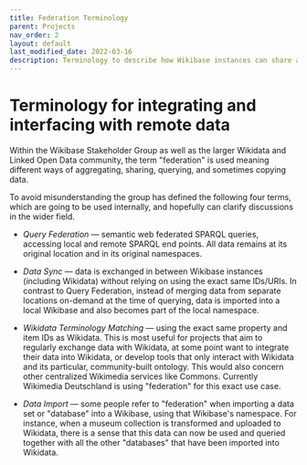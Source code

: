 ```yaml
---
title: Federation Terminology
parent: Projects
nav_order: 2
layout: default
last_modified_date: 2022-03-16
description: Terminology to describe how Wikibase instances can share and use remote data
---
```


# Terminology for integrating and interfacing with remote data

Within the Wikibase Stakeholder Group as well as the larger Wikidata and Linked Open Data community, the term "federation" is used meaning different ways of aggregating, sharing, querying, and sometimes copying data.

To avoid misunderstanding the group has defined the following four terms, which are going to be used internally, and hopefully can clarify discussions in the wider field.



- _Query Federation_ — semantic web federated SPARQL queries, accessing local and remote SPARQL end points. All data remains at its original location and in its original namespaces.

- _Data Sync_ — data is exchanged in between Wikibase instances (including Wikidata) without relying on using the exact same IDs/URIs. In contrast to Query Federation, instead of merging data from separate locations on-demand at the time of querying, data is imported into a local Wikibase and also becomes part of the local namespace.

- _Wikidata Terminology Matching_ — using the exact same property and item IDs as Wikidata. This is most useful for projects that aim to regularly exchange data with Wikidata, at some point want to integrate their data into Wikidata, or develop tools that only interact with Wikidata and its particular, community-built ontology. This would also concern other centralized Wikimedia services like Commons. Currently Wikimedia Deutschland is using "federation" for this exact use case.

- _Data Import_ — some people refer to "federation" when importing a data set or "database" into a Wikibase, using that Wikibase's namespace. For instance, when a museum collection is transformed and uploaded to Wikidata, there is a sense that this data can now be used and queried together with all the other "databases" that have been imported into Wikidata.
